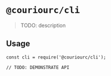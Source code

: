 # `@couriourc/cli`

> TODO: description

## Usage

```
const cli = require('@couriourc/cli');

// TODO: DEMONSTRATE API
```
